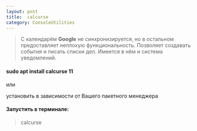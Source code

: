 ```yaml
---
layout: post
title:  calcurse
category: ConsoleUtilities
---
```


>С календарём **Google** не синхронизируется, но в остальном предоставляет неплохую 
> функциональность.
>Позволяет создавать события и писать списки дел. Имеется в нём и система уведомлений.

#### sudo apt install calcurse 11

или 

установить в зависимости от Вашего пакетного менеджера

#### Запустить в терминале:

>calcurse





